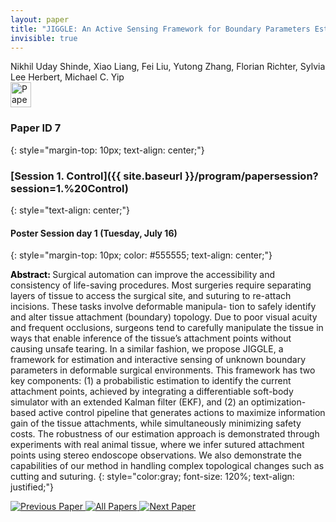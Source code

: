 ```yaml
---
layout: paper
title: "JIGGLE: An Active Sensing Framework for Boundary Parameters Estimation in Deformable Surgical Environments"
invisible: true
---
```

<div class="paper-authors">
<div class="paper-author-box">
    <div class="paper-author-name">Nikhil Uday Shinde, Xiao Liang, Fei Liu, Yutong Zhang, Florian Richter, Sylvia Lee Herbert, Michael C. Yip</div>
    <div class="paper-author-uni"></div>
</div>

</div><div class="paper-pdf">
                <div> <a href="https://enriquecoronadozu.github.io/rssproceedings2024/rss20/p007.pdf"><img src="{{ site.baseurl }}/images/paper_link.png" alt="Paper Website" width = "33"  height = "40"/></a> </div>
                </div>

### Paper ID 7
{: style="margin-top: 10px; text-align: center;"}

### [Session 1. Control]({{ site.baseurl }}/program/papersession?session=1.%20Control)
{: style="text-align: center;"}

#### Poster Session day 1 (Tuesday, July 16)
{: style="margin-top: 10px; color: #555555; text-align: center;"}

<b style="color: black;">Abstract: </b>Surgical automation can improve the accessibility and consistency of life-saving procedures. Most surgeries require separating layers of tissue to access the surgical site, and suturing to re-attach incisions. These tasks involve deformable manipula- tion to safely identify and alter tissue attachment (boundary) topology. Due to poor visual acuity and frequent occlusions, surgeons tend to carefully manipulate the tissue in ways that enable inference of the tissue’s attachment points without causing unsafe tearing. In a similar fashion, we propose JIGGLE, a framework for estimation and interactive sensing of unknown boundary parameters in deformable surgical environments. This framework has two key components: (1) a probabilistic estimation to identify the current attachment points, achieved by integrating a differentiable soft-body simulator with an extended Kalman filter (EKF), and (2) an optimization-based active control pipeline that generates actions to maximize information gain of the tissue attachments, while simultaneously minimizing safety costs. The robustness of our estimation approach is demonstrated through experiments with real animal tissue, where we infer sutured attachment points using stereo endoscope observations. We also demonstrate the capabilities of our method in handling complex topological changes such as cutting and suturing.
{: style="color:gray; font-size: 120%; text-align: justified;"}


<div class="paper-menu">
<a href="{{ site.baseurl }}/program/papers/006/"> <img src="{{ site.baseurl }}/images/previous_paper_icon.png" alt="Previous Paper" title="Previous Paper"/> </a>
<a href="{{ site.baseurl }}/program/papers"><img src="{{ site.baseurl }}/images/overview_icon.png" alt="All Papers" title="All Papers"/> </a>
<a href="{{ site.baseurl }}/program/papers/008/"> <img src="{{ site.baseurl }}/images/next_paper_icon.png" alt="Next Paper" title="Next Paper"/> </a>

</div>
